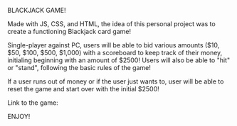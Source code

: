BLACKJACK GAME!

Made with JS, CSS, and HTML, the idea of this personal project was to create a functioning Blackjack card game! 

Single-player against PC, users will be able to bid various amounts ($10, $50, $100, $500, $1,000) with a scoreboard to keep track of their money, initialing beginning with an amount of $2500! Users will also be able to "hit" or "stand", following the basic rules of the game!

If a user runs out of money or if the user just wants to, user will be able to reset the game and start over with the initial $2500!

Link to the game: 

ENJOY!
